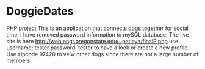 # DoggieDates
PHP project
This is an application that connects dogs together for social time. I have removed password information to mySQL database.
The live site is here http://web.engr.oregonstate.edu/~petleya/finalP.php
use username: tester password: tester to have a look or create a new profile. Use zipcode 97420 to veiw other dogs since there are not a large number of members.
